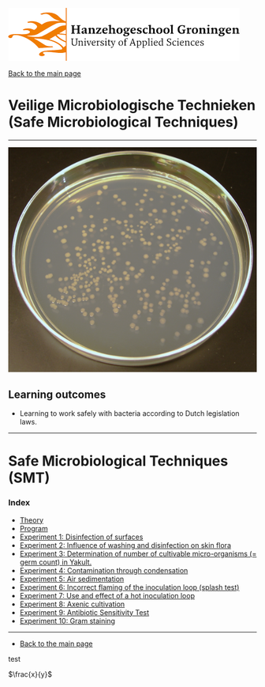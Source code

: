 ![Hanze](../hanze/hanze.png)

[Back to the main page](../index.md)

# Veilige Microbiologische Technieken (Safe Microbiological Techniques)

---

![Pic](./pics/impression.png)

## Learning outcomes
- Learning to work safely with bacteria according to Dutch legislation laws.

---


# Safe Microbiological Techniques (SMT)

### Index

- [Theory](./01_vmt_theory.md)
- [Program](./02_vmt_program.md)
- [Experiment 1: Disinfection of surfaces](./03_vmt_exp01.md)
- [Experiment 2: Influence of washing and disinfection on skin flora](./04_vmt_exp02.md)
- [Experiment 3: Determination of number of cultivable micro-organisms (= germ count) in Yakult.](./05_vmt_exp03.md)
- [Experiment 4: Contamination through condensation](./06_vmt_exp04.md)
- [Experiment 5:  Air sedimentation ](./07_vmt_exp05.md)
- [Experiment 6: Incorrect flaming of the inoculation loop (splash test)](./08_vmt_exp06.md)
- [Experiment 7: Use and effect of a hot inoculation loop](./09_vmt_exp07.md)
- [Experiment 8: Axenic cultivation](./10_vmt_exp08.md)
- [Experiment 9: Antibiotic Sensitivity Test](./11_vmt_exp09.md)
- [Experiment 10: Gram staining](./12_vmt_exp10.md)

--- 

- [Back to the main page](../index.md)

test

$\frac{x}{y}$